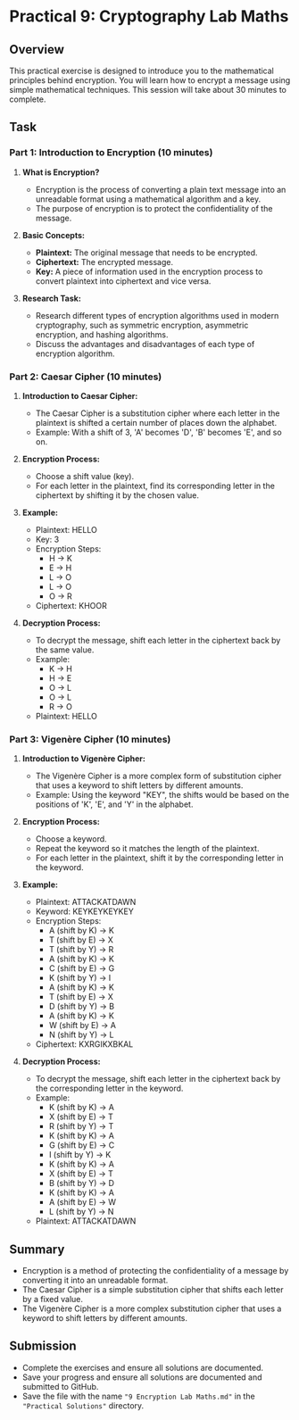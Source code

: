 # Practical 9: Cryptography Lab Maths

## Overview

This practical exercise is designed to introduce you to the mathematical principles behind encryption. You will learn how to encrypt a message using simple mathematical techniques. This session will take about 30 minutes to complete.

## Task

### Part 1: Introduction to Encryption (10 minutes)

1. **What is Encryption?**
   - Encryption is the process of converting a plain text message into an unreadable format using a mathematical algorithm and a key.
   - The purpose of encryption is to protect the confidentiality of the message.

2. **Basic Concepts:**
   - **Plaintext:** The original message that needs to be encrypted.
   - **Ciphertext:** The encrypted message.
   - **Key:** A piece of information used in the encryption process to convert plaintext into ciphertext and vice versa.

3. **Research Task:**
   - Research different types of encryption algorithms used in modern cryptography, such as symmetric encryption, asymmetric encryption, and hashing algorithms.
   - Discuss the advantages and disadvantages of each type of encryption algorithm.

### Part 2: Caesar Cipher (10 minutes)

1. **Introduction to Caesar Cipher:**
   - The Caesar Cipher is a substitution cipher where each letter in the plaintext is shifted a certain number of places down the alphabet.
   - Example: With a shift of 3, 'A' becomes 'D', 'B' becomes 'E', and so on.

2. **Encryption Process:**
   - Choose a shift value (key).
   - For each letter in the plaintext, find its corresponding letter in the ciphertext by shifting it by the chosen value.

3. **Example:**
   - Plaintext: HELLO
   - Key: 3
   - Encryption Steps:
     - H -> K
     - E -> H
     - L -> O
     - L -> O
     - O -> R
   - Ciphertext: KHOOR

4. **Decryption Process:**
   - To decrypt the message, shift each letter in the ciphertext back by the same value.
   - Example:
     - K -> H
     - H -> E
     - O -> L
     - O -> L
     - R -> O
   - Plaintext: HELLO

### Part 3: Vigenère Cipher (10 minutes)

1. **Introduction to Vigenère Cipher:**
   - The Vigenère Cipher is a more complex form of substitution cipher that uses a keyword to shift letters by different amounts.
   - Example: Using the keyword "KEY", the shifts would be based on the positions of 'K', 'E', and 'Y' in the alphabet.

2. **Encryption Process:**
   - Choose a keyword.
   - Repeat the keyword so it matches the length of the plaintext.
   - For each letter in the plaintext, shift it by the corresponding letter in the keyword.

3. **Example:**
   - Plaintext: ATTACKATDAWN
   - Keyword: KEYKEYKEYKEY
   - Encryption Steps:
     - A (shift by K) -> K
     - T (shift by E) -> X
     - T (shift by Y) -> R
     - A (shift by K) -> K
     - C (shift by E) -> G
     - K (shift by Y) -> I
     - A (shift by K) -> K
     - T (shift by E) -> X
     - D (shift by Y) -> B
     - A (shift by K) -> K
     - W (shift by E) -> A
     - N (shift by Y) -> L
   - Ciphertext: KXRGIKXBKAL

4. **Decryption Process:**
   - To decrypt the message, shift each letter in the ciphertext back by the corresponding letter in the keyword.
   - Example:
     - K (shift by K) -> A
     - X (shift by E) -> T
     - R (shift by Y) -> T
     - K (shift by K) -> A
     - G (shift by E) -> C
     - I (shift by Y) -> K
     - K (shift by K) -> A
     - X (shift by E) -> T
     - B (shift by Y) -> D
     - K (shift by K) -> A
     - A (shift by E) -> W
     - L (shift by Y) -> N
   - Plaintext: ATTACKATDAWN

## Summary

- Encryption is a method of protecting the confidentiality of a message by converting it into an unreadable format.
- The Caesar Cipher is a simple substitution cipher that shifts each letter by a fixed value.
- The Vigenère Cipher is a more complex substitution cipher that uses a keyword to shift letters by different amounts.

## Submission

- Complete the exercises and ensure all solutions are documented.
- Save your progress and ensure all solutions are documented and submitted to GitHub.
- Save the file with the name `"9 Encryption Lab Maths.md"` in the `"Practical Solutions"` directory.
